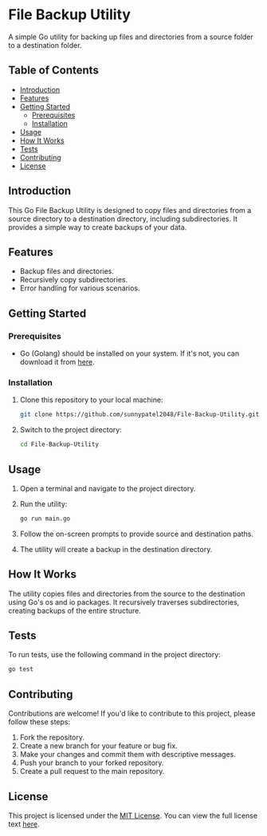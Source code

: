 # File Backup Utility

A simple Go utility for backing up files and directories from a source folder to a destination folder.

## Table of Contents

- [Introduction](#introduction)
- [Features](#features)
- [Getting Started](#getting-started)
  - [Prerequisites](#prerequisites)
  - [Installation](#installation)
- [Usage](#usage)
- [How It Works](#how-it-works)
- [Tests](#tests)
- [Contributing](#contributing)
- [License](#license)

## Introduction

This Go File Backup Utility is designed to copy files and directories from a source directory to a destination directory, including subdirectories. It provides a simple way to create backups of your data.

## Features

- Backup files and directories.
- Recursively copy subdirectories.
- Error handling for various scenarios.

## Getting Started

### Prerequisites

- Go (Golang) should be installed on your system. If it's not, you can download it from [here](https://golang.org/dl/).

### Installation

1. Clone this repository to your local machine:

   ```bash
   git clone https://github.com/sunnypatel2048/File-Backup-Utility.git
   ```
   
2. Switch to the project directory:

    ```bash
    cd File-Backup-Utility
    ```

## Usage

1. Open a terminal and navigate to the project directory.

2. Run the utility:

    ```bash
    go run main.go
    ```

3. Follow the on-screen prompts to provide source and destination paths.

4. The utility will create a backup in the destination directory.

## How It Works

The utility copies files and directories from the source to the destination using Go's os and io packages. It recursively traverses subdirectories, creating backups of the entire structure.

## Tests

To run tests, use the following command in the project directory:

  ```bash
  go test
  ```

## Contributing

Contributions are welcome! If you'd like to contribute to this project, please follow these steps:

1. Fork the repository.
2. Create a new branch for your feature or bug fix.
3. Make your changes and commit them with descriptive messages.
4. Push your branch to your forked repository.
5. Create a pull request to the main repository.

## License

This project is licensed under the [MIT License](LICENSE). You can view the full license text [here](https://opensource.org/licenses/MIT).
